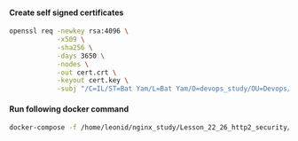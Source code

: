 #### Create self signed certificates
```bash
openssl req -newkey rsa:4096 \
            -x509 \
            -sha256 \
            -days 3650 \
            -nodes \
            -out cert.crt \
            -keyout cert.key \
            -subj "/C=IL/ST=Bat Yam/L=Bat Yam/O=devops_study/OU=Devops/CN=devops_study.nip.io/emailAddress=leonid.gaidai1989@gmail.com"
```

#### Run following docker command 
```bash
docker-compose -f /home/leonid/nginx_study/Lesson_22_26_http2_security/docker-compose.yml up
```